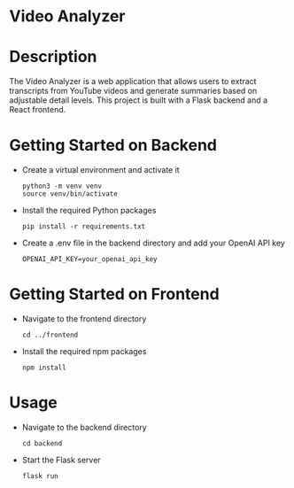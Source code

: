 # Video Analyzer
# Description
The Video Analyzer is a web application that allows users to extract transcripts from YouTube videos and generate summaries based on adjustable detail levels. This project is built with a Flask backend and a React frontend.

# Getting Started on Backend

* Create a virtual environment and activate it
  ```
  python3 -m venv venv
  source venv/bin/activate
  ```
* Install the required Python packages
  ```
  pip install -r requirements.txt
  ```
* Create a .env file in the backend directory and add your OpenAI API key
  ```
  OPENAI_API_KEY=your_openai_api_key
  ```

# Getting Started on Frontend

* Navigate to the frontend directory
  ```
  cd ../frontend
  ```
* Install the required npm packages
  ```
  npm install
  ```

# Usage

* Navigate to the backend directory
  ```
  cd backend
  ```
* Start the Flask server
  ```
  flask run
  ```
